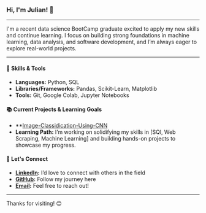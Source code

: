 ### Hi, I'm Julian! 👋

---

I'm a recent data science BootCamp graduate excited to apply my new skills and continue learning. I focus on building strong foundations in machine learning, data analysis, and software development, and I’m always eager to explore real-world projects.

---

#### 🚀 Skills & Tools
- **Languages:** Python, SQL
- **Libraries/Frameworks:** Pandas, Scikit-Learn, Matplotlib
- **Tools:** Git, Google Colab, Jupyter Notebooks

#### 📚 Current Projects & Learning Goals
- **[Image-Classidication-Using-CNN](https://github.com/JulianSanchez1/Image-Classidication-Using-CNN.git)
- **Learning Path:** I’m working on solidifying my skills in [SQl, Web Scraping, Machine Learning] and building hands-on projects to showcase my progress.

#### 💬 Let's Connect
- **[LinkedIn](www.linkedin.com/in/julian-sanchez-897b49230):** I’d love to connect with others in the field
- **[GitHub](https://github.com/JulianSanchez1):** Follow my journey here
- **[Email](mailto:Nrjr2001@gmail.com):** Feel free to reach out!

---

Thanks for visiting! 😊

